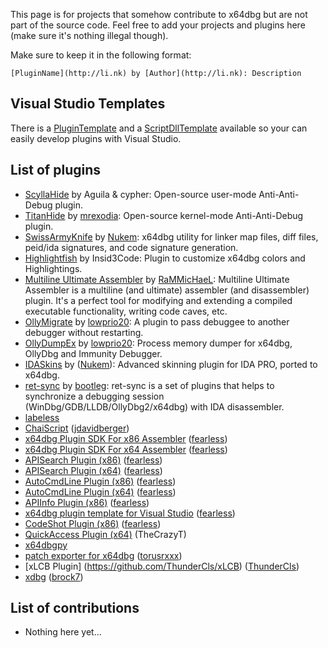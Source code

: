 This page is for projects that somehow contribute to x64dbg but are not part of the source code. Feel free to add your projects and plugins here (make sure it's nothing illegal though).

Make sure to keep it in the following format:

`[PluginName](http://li.nk) by [Author](http://li.nk): Description`

## Visual Studio Templates

There is a [PluginTemplate](https://github.com/x64dbg/PluginTemplate) and a [ScriptDllTemplate](https://github.com/x64dbg/ScriptDllTemplate) available so your can easily develop plugins with Visual Studio.

## List of plugins

- [ScyllaHide](https://github.com/x64dbg/ScyllaHide) by Aguila & cypher: Open-source user-mode Anti-Anti-Debug plugin.
- [TitanHide](https://bitbucket.org/mrexodia/titanhide) by [mrexodia](http://mrexodia.cf): Open-source kernel-mode Anti-Anti-Debug plugin.
- [SwissArmyKnife](https://github.com/Nukem9/SwissArmyKnife) by [Nukem](https://github.com/Nukem9): x64dbg utility for linker map files, diff files, peid/ida signatures, and code signature generation.
- [Highlightfish](https://mega.co.nz/#!r0A1FKDD!ZXYeJXz3wkNi7F3p8eMR5JwvCeonvuYFLyOdT9x2Lww) by Insid3Code: Plugin to customize x64dbg colors and Highlightings.
- [Multiline Ultimate Assembler](http://rammichael.com/multimate-assembler) by [RaMMicHaeL](http://rammichael.com): Multiline Ultimate Assembler is a multiline (and ultimate) assembler (and disassembler) plugin. It's a perfect tool for modifying and extending a compiled executable functionality, writing code caves, etc.
- [OllyMigrate](http://low-priority.appspot.com/ollymigrate) by [lowprio20](http://low-priority.appspot.com): A plugin to pass debuggee to another debugger without restarting.
- [OllyDumpEx](http://low-priority.appspot.com/ollydumpex) by [lowprio20](http://low-priority.appspot.com): Process memory dumper for x64dbg, OllyDbg and Immunity Debugger.
- [IDASkins](https://github.com/Nukem9/IDASkins) by ([Nukem](https://github.com/Nukem9)): Advanced skinning plugin for IDA PRO, ported to x64dbg.
- [ret-sync](https://github.com/bootleg/ret-sync) by [bootleg](https://github.com/bootleg): ret-sync is a set of plugins that helps to synchronize a debugging session (WinDbg/GDB/LLDB/OllyDbg2/x64dbg) with IDA disassembler.
- [labeless](https://github.com/a1ext/labeless)
- [ChaiScript](https://github.com/jdavidberger/chaiScriptPlugin/) ([jdavidberger](https://github.com/jdavidberger))
- [x64dbg Plugin SDK For x86 Assembler](https://github.com/mrfearless/x64dbg-Plugin-SDK-for-x86-Assembler) ([fearless](http://www.letthelight.in/))
- [x64dbg Plugin SDK For x64 Assembler](https://github.com/mrfearless/x64dbg-Plugin-SDK-For-x64-Assembler) ([fearless](http://www.letthelight.in/))
- [APISearch Plugin (x86)](https://github.com/mrfearless/APISearch-Plugin-x86) ([fearless](http://www.letthelight.in/))
- [APISearch Plugin (x64)](https://github.com/mrfearless/APISearch-Plugin-x64) ([fearless](http://www.letthelight.in/))
- [AutoCmdLine Plugin (x86)](https://github.com/mrfearless/AutoCmdLine-Plugin-x86) ([fearless](http://www.letthelight.in/))
- [AutoCmdLine Plugin (x64)](https://github.com/mrfearless/AutoCmdLine-Plugin-x64) ([fearless](http://www.letthelight.in/))
- [APIInfo Plugin (x86)](https://github.com/mrfearless/APIInfo-Plugin-x86) ([fearless](http://www.letthelight.in/))
- [x64dbg plugin template for Visual Studio](https://github.com/mrfearless/x64dbg-plugin-template-for-Visual-Studio) ([fearless](http://www.letthelight.in/))
- [CodeShot Plugin (x86)](https://github.com/mrfearless/CodeShot-Plugin-x86) ([fearless](http://www.letthelight.in/))
- [QuickAccess Plugin (x64)](https://github.com/TheCrazyT/x64dbg-plugin-quickaccess) (TheCrazyT)
- [x64dbgpy](https://github.com/x64dbg/x64dbgpy)
- [patch exporter for x64dbg](https://github.com/torusrxxx/x64dbgpatchexporter) ([torusrxxx](https://github.com/torusrxxx/))
- [xLCB Plugin] (https://github.com/ThunderCls/xLCB) ([ThunderCls](http://reversec0de.wordpress.com))
- [xdbg](https://github.com/brock7/xdbg) ([brock7](https://github.com/brock7))

## List of contributions

- Nothing here yet...